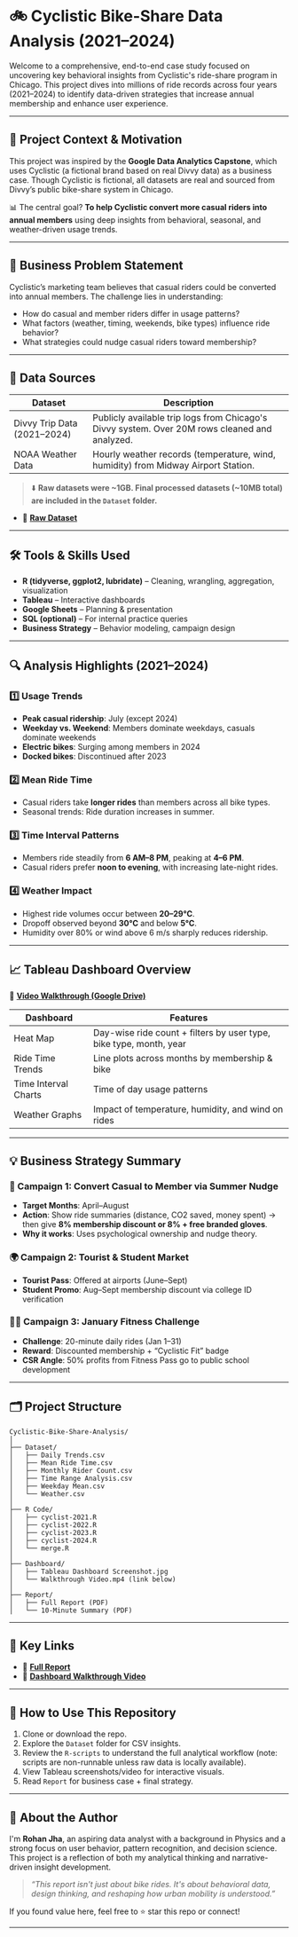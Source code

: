 # 🚲 Cyclistic Bike-Share Data Analysis (2021–2024)

Welcome to a comprehensive, end-to-end case study focused on uncovering key behavioral insights from Cyclistic's ride-share program in Chicago. This project dives into millions of ride records across four years (2021–2024) to identify data-driven strategies that increase annual membership and enhance user experience.

---

## 📌 Project Context & Motivation

This project was inspired by the **Google Data Analytics Capstone**, which uses Cyclistic (a fictional brand based on real Divvy data) as a business case. Though Cyclistic is fictional, all datasets are real and sourced from Divvy’s public bike-share system in Chicago.

📊 The central goal? **To help Cyclistic convert more casual riders into annual members** using deep insights from behavioral, seasonal, and weather-driven usage trends.

---

## 💼 Business Problem Statement

Cyclistic’s marketing team believes that casual riders could be converted into annual members. The challenge lies in understanding:

* How do casual and member riders differ in usage patterns?
* What factors (weather, timing, weekends, bike types) influence ride behavior?
* What strategies could nudge casual riders toward membership?

---

## 📂 Data Sources

| Dataset                     | Description                                                                                   |
| --------------------------- | --------------------------------------------------------------------------------------------- |
| Divvy Trip Data (2021–2024) | Publicly available trip logs from Chicago's Divvy system. Over 20M rows cleaned and analyzed. |
| NOAA Weather Data           | Hourly weather records (temperature, wind, humidity) from Midway Airport Station.             |

> ⬇️ **Raw datasets were \~1GB. Final processed datasets (\~10MB total) are included in the `Dataset` folder.**

* 🔗 **[Raw Dataset](https://divvy-tripdata.s3.amazonaws.com/index.html)**

---

## 🛠️ Tools & Skills Used

* **R (tidyverse, ggplot2, lubridate)** – Cleaning, wrangling, aggregation, visualization
* **Tableau** – Interactive dashboards
* **Google Sheets** – Planning & presentation
* **SQL (optional)** – For internal practice queries
* **Business Strategy** – Behavior modeling, campaign design

---

## 🔍 Analysis Highlights (2021–2024)

### 1️⃣ Usage Trends

* **Peak casual ridership**: July (except 2024)
* **Weekday vs. Weekend**: Members dominate weekdays, casuals dominate weekends
* **Electric bikes**: Surging among members in 2024 
* **Docked bikes**: Discontinued after 2023

### 2️⃣ Mean Ride Time

* Casual riders take **longer rides** than members across all bike types.
* Seasonal trends: Ride duration increases in summer.

### 3️⃣ Time Interval Patterns

* Members ride steadily from **6 AM–8 PM**, peaking at **4–6 PM**.
* Casual riders prefer **noon to evening**, with increasing late-night rides.

### 4️⃣ Weather Impact

* Highest ride volumes occur between **20–29°C**.
* Dropoff observed beyond **30°C** and below **5°C**.
* Humidity over 80% or wind above 6 m/s sharply reduces ridership.

---

## 📈 Tableau Dashboard Overview

🔗 **[Video Walkthrough (Google Drive)](https://drive.google.com/file/d/1bbQvFRJ6trD9dfYsgzhKXg4Z4KxpQUa9/view?usp=sharing)**

| Dashboard            | Features                                                           |
| -------------------- | ------------------------------------------------------------------ |
| Heat Map             | Day-wise ride count + filters by user type, bike type, month, year |
| Ride Time Trends     | Line plots across months by membership & bike                      |
| Time Interval Charts | Time of day usage patterns                                         |
| Weather Graphs       | Impact of temperature, humidity, and wind on rides                 |

---

## 💡 Business Strategy Summary

### 🎯 Campaign 1: Convert Casual to Member via Summer Nudge

* **Target Months**: April–August
* **Action**: Show ride summaries (distance, CO2 saved, money spent) → then give **8% membership discount or 8% + free branded gloves**.
* **Why it works**: Uses psychological ownership and nudge theory.

### 🌍 Campaign 2: Tourist & Student Market

* **Tourist Pass**: Offered at airports (June–Sept)
* **Student Promo**: Aug–Sept membership discount via college ID verification

### 🏋️‍♂️ Campaign 3: January Fitness Challenge

* **Challenge**: 20-minute daily rides (Jan 1–31)
* **Reward**: Discounted membership + “Cyclistic Fit” badge
* **CSR Angle**: 50% profits from Fitness Pass go to public school development

---

## 🗂️ Project Structure

```
Cyclistic-Bike-Share-Analysis/
│
├── Dataset/
│   ├── Daily Trends.csv
│   ├── Mean Ride Time.csv
│   ├── Monthly Rider Count.csv
│   ├── Time Range Analysis.csv
│   ├── Weekday Mean.csv
│   └── Weather.csv
│
├── R Code/
│   ├── cyclist-2021.R
│   ├── cyclist-2022.R
│   ├── cyclist-2023.R
│   ├── cyclist-2024.R
│   └── merge.R
│
├── Dashboard/
│   ├── Tableau Dashboard Screenshot.jpg
│   └── Walkthrough Video.mp4 (link below)
│
├── Report/
│   ├── Full Report (PDF)
│   └── 10-Minute Summary (PDF)
```

---

## 📎 Key Links

* 📘 **[Full Report](https://drive.google.com/file/d/1fN34FFa4RSH2AJX2jWp9xAJYI0lxEYzl/view?usp=sharing)**
* 🎥 **[Dashboard Walkthrough Video](https://drive.google.com/file/d/1bbQvFRJ6trD9dfYsgzhKXg4Z4KxpQUa9/view?usp=sharing)**

---

## 🚀 How to Use This Repository

1. Clone or download the repo.
2. Explore the `Dataset` folder for CSV insights.
3. Review the `R-scripts` to understand the full analytical workflow (note: scripts are non-runnable unless raw data is locally available).
4. View Tableau screenshots/video for interactive visuals.
5. Read `Report` for business case + final strategy.

---

## 👤 About the Author

I'm **Rohan Jha**, an aspiring data analyst with a background in Physics and a strong focus on user behavior, pattern recognition, and decision science. This project is a reflection of both my analytical thinking and narrative-driven insight development.

> *“This report isn't just about bike rides. It's about behavioral data, design thinking, and reshaping how urban mobility is understood.”*

If you found value here, feel free to ⭐ star this repo or connect!

---
